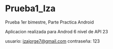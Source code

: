 # Prueba1_Iza
Prueba 1er bimestre, Parte Practica Android 

Aplicacion realizada para Androd 6 nivel de API 23

usuario: izajorge7@gmail.com
contraseña: 123
